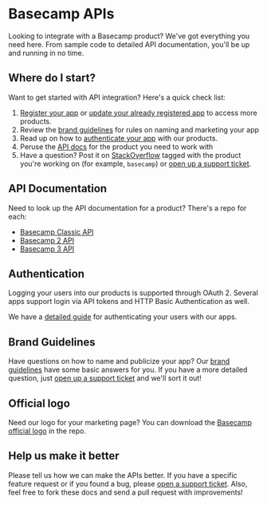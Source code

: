 Basecamp APIs
=============

Looking to integrate with a Basecamp product? We've got everything you need here. From sample code to detailed API documentation, you'll be up and running in no time.


Where do I start?
-----------------

Want to get started with API integration? Here's a quick check list:

1. [Register your app](http://integrate.37signals.com/apps/new) or [update your already registered app](http://integrate.37signals.com/) to access more products.
2. Review the [brand guidelines](#brand-guidelines) for rules on naming and marketing your app
3. Read up on how to [authenticate your app](#authentication) with our products.
4. Peruse the [API docs](#products) for the product you need to work with
5. Have a question? Post it on [StackOverflow](http://stackoverflow.com/questions/ask) tagged with the product you're working on (for example, `basecamp`) or [open up a support ticket](https://basecamp.com/support).

API Documentation
-----------------

Need to look up the API documentation for a product? There's a repo for each:

* [Basecamp Classic API](https://github.com/basecamp/basecamp-classic-api)
* [Basecamp 2 API](https://github.com/basecamp/bcx-api)
* [Basecamp 3 API](https://github.com/basecamp/bc3-api)

Authentication
--------------

Logging your users into our products is supported through OAuth 2. Several apps support login via API tokens and HTTP Basic Authentication as well.

We have a [detailed guide](https://github.com/basecamp/api/blob/master/sections/authentication.md) for authenticating your users with our apps.


Brand Guidelines
----------------

Have questions on how to name and publicize your app? Our [brand guidelines](https://github.com/basecamp/api/blob/master/sections/brand_guidelines.md) have some basic answers for you. If you have a more detailed question, just [open up a support ticket](http://help.basecamp.com/tickets/new) and we'll sort it out!


Official logo
-------------

Need our logo for your marketing page? You can download the [Basecamp official logo](https://github.com/basecamp/api/tree/master/logos/basecamp.eps?raw=true) in the repo.

Help us make it better
----------------------

Please tell us how we can make the APIs better. If you have a specific feature request or if you found a bug, please [open a support ticket](http://help.basecamp.com/tickets/new). Also, feel free to fork these docs and send a pull request with improvements!
